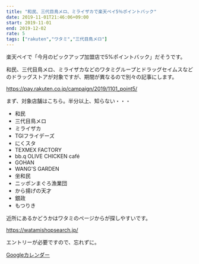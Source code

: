 ```yaml
---
title: "和民、三代目鳥メロ、ミライザカで楽天ペイ5％ポイントバック"
date: 2019-11-01T21:46:06+09:00
start: 2019-11-01
end: 2019-12-02
rate: 5
tags: ["rakuten","ワタミ","三代目鳥メロ"]
---
```


楽天ペイで「今月のピックアップ加盟店で5%ポイントバック」だそうです。

和民、三代目鳥メロ、ミライザカなどのワタミグループとドラッグセイムスなどのドラッグストアが対象ですが、期間が異なるので別々の記事にします。

https://pay.rakuten.co.jp/campaign/2019/1101_point5/

まず、対象店舗はこちら。半分以上、知らない・・・

- 和民
- 三代目鳥メロ
- ミライザカ
- TGIフライデーズ
- にくスタ
- TEXMEX FACTORY
- bb.q OLIVE CHICKEN café
- GOHAN
- WANG'S GARDEN
- 坐和民
- ニッポンまぐろ漁業団
- から揚げの天才
- 銀政
- もつりき

近所にあるかどうかはワタミのページからが探しやすいです。

https://watamishopsearch.jp/

エントリーが必要ですので、忘れずに。

[Googleカレンダー](http://www.google.com/calendar/event?action=TEMPLATE&text=%E5%92%8C%E6%B0%91%E3%80%81%E4%B8%89%E4%BB%A3%E7%9B%AE%E9%B3%A5%E3%83%A1%E3%83%AD%E3%80%81%E3%83%9F%E3%83%A9%E3%82%A4%E3%82%B6%E3%82%AB%E3%81%A7%E6%A5%BD%E5%A4%A9%E3%83%9A%E3%82%A45%25%E3%83%9D%E3%82%A4%E3%83%B3%E3%83%88%E3%83%90%E3%83%83%E3%82%AF&dates=20191101/20191202&details=https://pokanpo.com/posts/20191202_rakuten_watami/)
